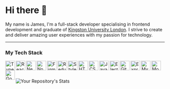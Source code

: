 # Hi there 👋

My name is James, I'm a full-stack developer specialising in frontend development and graduate of [Kingston University London](https://www.kingston.ac.uk/). I strive to create and deliver amazing user experiences with my passion for technology.

---

### My Tech Stack

[
<img
    src="https://cdn.jsdelivr.net/gh/devicons/devicon/icons/typescript/typescript-plain.svg"
    alt="Typescript"
    align="left"
    width="30px"
  />
](https://www.typescriptlang.org/)
[
<img 
    src="https://cdn.jsdelivr.net/gh/devicons/devicon/icons/react/react-original.svg" 
    alt="React" 
    align="left" 
    width="30px" 
  />
](https://www.typescriptlang.org/)
[
<img 
  src="https://cdn.jsdelivr.net/gh/devicons/devicon/icons/nextjs/nextjs-original.svg"
  alt="Next.js" 
  align="left"
  width="30px" 
/>
](https://www.typescriptlang.org/)
[
<img 
  src="https://cdn.jsdelivr.net/gh/devicons/devicon/icons/nodejs/nodejs-plain.svg"
  alt="Node.js" 
  align="left" 
  width="30px"  
/>
](https://www.typescriptlang.org/)
[
<img
  src="https://cdn.jsdelivr.net/gh/devicons/devicon/icons/figma/figma-original.svg"
  alt="Figma"
  align="left"
  width="30px"
/>
](https://www.typescriptlang.org/)
[
<img
  src="https://cdn.jsdelivr.net/gh/devicons/devicon/icons/redux/redux-original.svg"
  alt="Redux"
  align="left"
  width="30px" 
/>
](https://www.typescriptlang.org/)
[
<img
  src="https://raw.githubusercontent.com/styled-components/brand/master/styled-components.png"
  alt="Styled Components"
  align="left"
  width="30px" 
/>
](https://www.typescriptlang.org/)
[
<img
  src="https://cdn.jsdelivr.net/gh/devicons/devicon/icons/html5/html5-plain.svg"
  alt="HTML 5"
  align="left"
  width="30px"
/>
](https://www.typescriptlang.org/)
[
<img
  src="https://cdn.jsdelivr.net/gh/devicons/devicon/icons/css3/css3-plain.svg"
  alt="CSS"
  align="left"
  width="30px"
/>
](https://www.typescriptlang.org/)
[
<img
  src="https://cdn.jsdelivr.net/gh/devicons/devicon/icons/javascript/javascript-plain.svg"
  alt="Javascript"
  align="left"
  width="30px"
/>
](https://www.typescriptlang.org/)
[
<img
  src="https://cdn.jsdelivr.net/gh/devicons/devicon/icons/electron/electron-original.svg"
  alt="Electron"
  align="left"
  width="30px" 
/>
](https://www.typescriptlang.org/)
[
<img
  src="https://cdn.jsdelivr.net/gh/devicons/devicon/icons/git/git-plain.svg"
  alt="Git"
  align="left"
  width="30px"
/>
](https://www.typescriptlang.org/)
[
<img
  src="https://cdn.jsdelivr.net/gh/devicons/devicon/icons/express/express-original.svg"
  alt="Express"
  align="left"
  width="30px"
/>
](https://www.typescriptlang.org/)
[
<img
  src="https://cdn.jsdelivr.net/gh/devicons/devicon/icons/mysql/mysql-plain.svg"
  alt="My SQL"
  align="left"
  width="30px" 
/>
](https://www.typescriptlang.org/)
[
<img
  src="https://cdn.jsdelivr.net/gh/devicons/devicon/icons/mongodb/mongodb-plain.svg"
  alt="Mongo DB"
  align="left"
  width="30px" 
/>
](https://www.typescriptlang.org/)
[
<img
  src="https://cdn.jsdelivr.net/gh/devicons/devicon/icons/go/go-original-wordmark.svg"
  alt="Go"
  align="left"
  width="30px" 
/>
](https://www.typescriptlang.org/)

<br />

#

![Your Repository's Stats](https://github-readme-stats.vercel.app/api?username=jameskbecker&show_icons=true&bg_color=DC5970&title_color=FFFFFF&text_color=F2DADE&icon_color=F2DADE&border_radius=1rem&hide_border=true)

<!--
**jameskbecker/jameskbecker** is a ✨ _special_ ✨ repository because its `README.md` (this file) appears on your GitHub profile.

Here are some ideas to get you started:

- 🔭 I’m currently working on ...
- 🌱 I’m currently learning ...
- 👯 I’m looking to collaborate on ...
- 🤔 I’m looking for help with ...
- 💬 Ask me about ...
- 📫 How to reach me: ...
- 😄 Pronouns: ...
- ⚡ Fun fact: ...
-->
